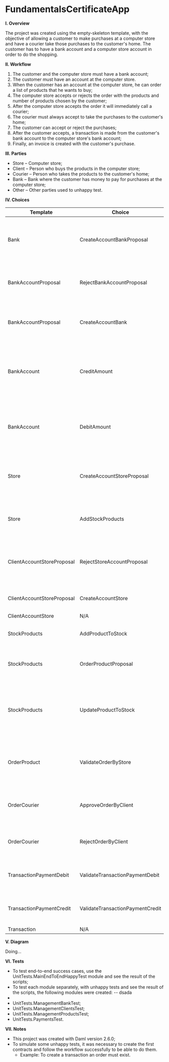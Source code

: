 # FundamentalsCertificateApp


**I. Overview**

The project was created using the empty-skeleton template, with the objective of allowing a customer to make purchases at a computer store and have a courier take those purchases to the customer's home. The customer has to have a bank account and a computer store account in order to do the shopping.

**II. Workflow**
1.	The customer and the computer store must have a bank account;
2.	The customer must have an account at the computer store.
3.	When the customer has an account at the computer store, he can order a list of products that he wants to buy;
4.	The computer store accepts or rejects the order with the products and number of products chosen by the customer;
5.	After the computer store accepts the order it will immediately call a courier;
6.	The courier must always accept to take the purchases to the customer's home;
7.	The customer can accept or reject the purchases;
8.	After the customer accepts, a transaction is made from the customer's bank account to the computer store's bank account;
9.	Finally, an invoice is created with the customer's purchase.

**III. Parties**

- Store – Computer store;
- Client – Person who buys the products in the computer store;
- Courier – Person who takes the products to the customer's home;
- Bank – Bank where the customer has money to pay for purchases at the computer store;
- Other – Other parties used to unhappy test.

**IV. Choices**

| Template | Choice | Description |
| -------------------------- | -------------------------------- | ---------------- |
| Bank | CreateAccountBankProposal | This choice is the client's propose to the bank for creating an account |
| BankAccountProposal | RejectBankAccountProposal | This choice is for the bank to reject the account creation |
| BankAccountProposal | CreateAccountBank | This choice is for the bank to approve and create an account |
| BankAccount | CreditAmount | This choice is for the bank to accept the credit amount into the customer's account |
| BankAccount | DebitAmount | This choice is for the bank to accept the debit into the customer's account |
| Store | CreateAccountStoreProposal | This choice creates a new proposal to create an account in the store |
| Store | AddStockProducts | This choice is to add new products into the stock |
| ClientAccountStoreProposal | RejectStoreAccountProposal | This choice allows the rejection of the proposal to create an account |
| ClientAccountStoreProposal | CreateAccountStore | This choice is to create an account store |
| ClientAccountStore | N/A | N/A |
| StockProducts | AddProductToStock | This choice adds products to stock |
| StockProducts | OrderProductProposal | This choice create a proposal to order products |
| StockProducts | UpdateProductToStock | This choice update the product stock or not if the number of produtos is equals 0 or less |
| OrderProduct | ValidateOrderByStore | This choice validates the order by the store and accept or reject the order |
| OrderCourier | ApproveOrderByClient | This choice approves the purchase by the customer |
| OrderCourier | RejectOrderByClient | This choice rejects the order by the customer |
| TransactionPaymentDebit | ValidateTransactionPaymentDebit | This choice validates the debit amount transaction |
| TransactionPaymentCredit | ValidateTransactionPaymentCredit | This choice credits the amount to a new account |
| Transaction | N/A | N/A |


**V. Diagram**

 Doing...

**VI. Tests**

- To test end-to-end success cases, use the UnitTests.MainEndToEndHappyTest module and see the result of the scripts;
- To test each module separately, with unhappy tests and see the result of the scripts, the following modules were created:
-- dsada
-  
 - UnitTests.ManagementBankTest; 
 - UnitTests.ManagementClientsTest; 
 - UnitTests.ManagementProductsTest; 
 - UnitTests.PaymentsTest. 

**VII. Notes**

 - This project was created with Daml version 2.6.0;
 - To simulate some unhappy tests, it was necessary to create the first contracts and follow the workflow successfully to be able to do them.
   - Example: To create a transaction an order must exist.

